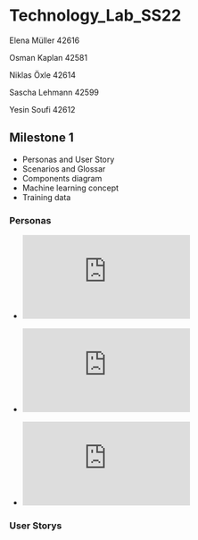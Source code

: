 # <h1>Technology_Lab_SS22</h1>

<p>Elena Müller 42616</p>
<p>Osman Kaplan 42581 </p>
<p>Niklas Öxle 42614 </p>
<p>Sascha Lehmann 42599 </p>
<p>Yesin Soufi 42612 </p>

<h2> Milestone 1 </h2>

 <ul>
    <li>Personas and User Story</li>
    <li>Scenarios and Glossar</li>
    <li>Components diagram</li>
  <li>Machine learning concept</li>
  <li>Training data</li>
  
</ul>

<h3>Personas</h3>

* ![Persona Lisa Sakub](https://github.com/YesinSoufi/Technology_Lab_SS22/blob/main/assets/Persona2.pdf)

* ![Persona Giovanni Kosman](https://github.com/YesinSoufi/Technology_Lab_SS22/blob/main/assets/Persona_Giovanni_Kosman.pdf)

* ![Freddy Tehmann](https://github.com/YesinSoufi/Technology_Lab_SS22/blob/main/assets/Persona_FreddyTehmann.pdf)

<h3>User Storys</h3>